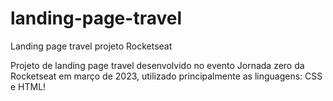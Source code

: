 # landing-page-travel
Landing page travel projeto Rocketseat

Projeto de landing page travel desenvolvido no evento Jornada zero da Rocketseat em março de 2023, utilizado principalmente as linguagens: CSS e HTML!
